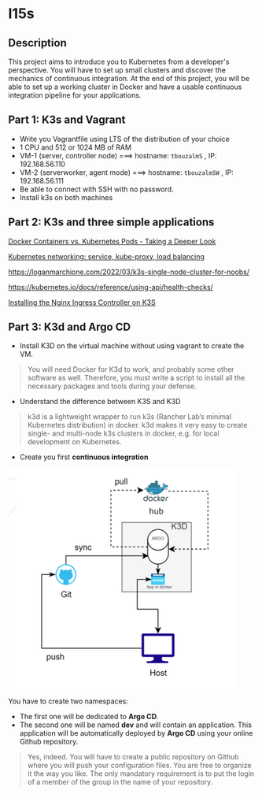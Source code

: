 # I15s

## Description
This project aims to introduce you to Kubernetes from a developer's perspective. You will have to set up small clusters and discover the mechanics of continuous integration. At the end of this project, you will be able to set up a working cluster in Docker and have a usable continuous integration pipeline for your applications.



## Part 1: K3s and Vagrant

- Write you Vagrantfile using LTS of the distribution of your choice
- 1 CPU and 512 or 1024 MB of RAM
- VM-1 (server, controller node) ===> hostname: `tbouzalmS` , IP: 192.168.56.110 
- VM-2 (serverworker, agent mode) ===> hostname: `tbouzalmSW` , IP: 192.168.56.111  
- Be able to connect with SSH with no password.
- Install k3s on both machines

## Part 2: K3s and three simple applications

[Docker Containers vs. Kubernetes Pods - Taking a Deeper Look](https://labs.iximiuz.com/tutorials/containers-vs-pods)

[Kubernetes networking: service, kube-proxy, load balancing](https://learnkube.com/kubernetes-services-and-load-balancing#externaltrafficpolicy-local-preserving-the-source-ip-in-kubernetes)


https://loganmarchione.com/2022/03/k3s-single-node-cluster-for-noobs/

https://kubernetes.io/docs/reference/using-api/health-checks/

[Installing the Nginx Ingress Controller on K3S](https://medium.com/@alesson.viana/installing-the-nginx-ingress-controller-on-k3s-df2c68cae3c8)

## Part 3: K3d and Argo CD

- Install K3D on the virtual machine without using vagrant to create the VM.
>You will need Docker for K3d to work, and probably some other software as well. Therefore, you must write a script to install all the necessary packages and tools during your defense.

- Understand the difference between K3S and K3D

>k3d is a lightweight wrapper to run k3s (Rancher Lab’s minimal Kubernetes distribution) in docker.
k3d makes it very easy to create single- and multi-node k3s clusters in docker, e.g. for local development on Kubernetes.

- Create you first **continuous integration**

![alt text](image.png)


You have to create two namespaces:

- The first one will be dedicated to **Argo CD**.
- The second one will be named **dev** and will contain an application. This application will be automatically deployed by **Argo CD** using your online Github repository.


>Yes, indeed. You will have to create a public repository on Github where you will push your configuration files.
You are free to organize it the way you like. The only mandatory requirement is to put the login of a member of the group in the name of your repository.

